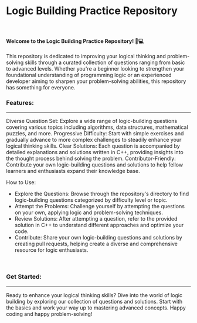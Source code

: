

<h1>Logic Building Practice Repository</h1>
<br/>
<h4>Welcome to the Logic Building Practice Repository! 🧠💻</h4>
<p>This repository is dedicated to improving your logical thinking and problem-solving skills through a curated collection of questions ranging from basic to advanced levels. Whether you're a beginner looking to strengthen your foundational understanding of programming logic or an experienced developer aiming to sharpen your problem-solving abilities, this repository has something for everyone. </p>
<h3>Features:</h3>
<hr/>
<p>Diverse Question Set: Explore a wide range of logic-building questions covering various topics including algorithms, data structures, mathematical puzzles, and more.
Progressive Difficulty: Start with simple exercises and gradually advance to more complex challenges to steadily enhance your logical thinking skills.
Clear Solutions: Each question is accompanied by detailed explanations and solutions written in C++, providing insights into the thought process behind solving the problem.
Contributor-Friendly: Contribute your own logic-building questions and solutions to help fellow learners and enthusiasts expand their knowledge base.</p>
<p>How to Use:</p>
<ul>
  <li>Explore the Questions: Browse through the repository's directory to find logic-building questions categorized by difficulty level or topic.</li>
  <li>Attempt the Problems: Challenge yourself by attempting the questions on your own, applying logic and problem-solving techniques.</li>
  <li>Review Solutions: After attempting a question, refer to the provided solution in C++ to understand different approaches and optimize your code.</li>
  <li>Contribute: Share your own logic-building questions and solutions by creating pull requests, helping create a diverse and comprehensive resource for logic enthusiasts.</li>
</ul>
<br/>
<h3>Get Started:</h3>
<hr/>
<p>Ready to enhance your logical thinking skills? Dive into the world of logic building by exploring our collection of questions and solutions. Start with the basics and work your way up to mastering advanced concepts. Happy coding and happy problem-solving!</p>





